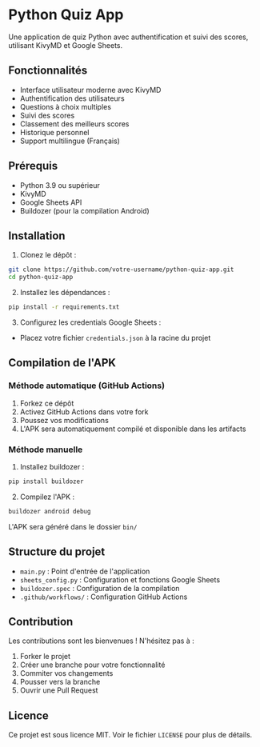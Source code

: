 # Python Quiz App

Une application de quiz Python avec authentification et suivi des scores, utilisant KivyMD et Google Sheets.

## Fonctionnalités

- Interface utilisateur moderne avec KivyMD
- Authentification des utilisateurs
- Questions à choix multiples
- Suivi des scores
- Classement des meilleurs scores
- Historique personnel
- Support multilingue (Français)

## Prérequis

- Python 3.9 ou supérieur
- KivyMD
- Google Sheets API
- Buildozer (pour la compilation Android)

## Installation

1. Clonez le dépôt :
```bash
git clone https://github.com/votre-username/python-quiz-app.git
cd python-quiz-app
```

2. Installez les dépendances :
```bash
pip install -r requirements.txt
```

3. Configurez les credentials Google Sheets :
- Placez votre fichier `credentials.json` à la racine du projet

## Compilation de l'APK

### Méthode automatique (GitHub Actions)

1. Forkez ce dépôt
2. Activez GitHub Actions dans votre fork
3. Poussez vos modifications
4. L'APK sera automatiquement compilé et disponible dans les artifacts

### Méthode manuelle

1. Installez buildozer :
```bash
pip install buildozer
```

2. Compilez l'APK :
```bash
buildozer android debug
```

L'APK sera généré dans le dossier `bin/`

## Structure du projet

- `main.py` : Point d'entrée de l'application
- `sheets_config.py` : Configuration et fonctions Google Sheets
- `buildozer.spec` : Configuration de la compilation
- `.github/workflows/` : Configuration GitHub Actions

## Contribution

Les contributions sont les bienvenues ! N'hésitez pas à :
1. Forker le projet
2. Créer une branche pour votre fonctionnalité
3. Commiter vos changements
4. Pousser vers la branche
5. Ouvrir une Pull Request

## Licence

Ce projet est sous licence MIT. Voir le fichier `LICENSE` pour plus de détails. 
